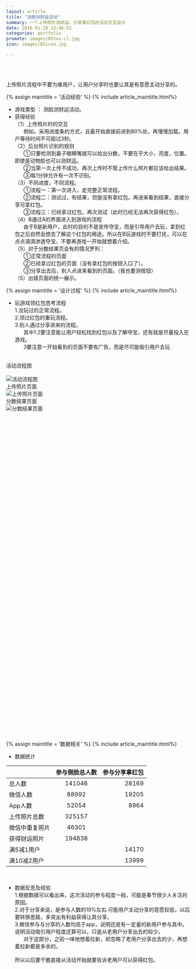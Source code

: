 ```yaml
---
layout: article
title: "测脸测财运活动"
summary: 一个上传照片测财运，分享拿红包的活动交互设计
date: 2016-01-28 13:46:52
categories: portfolio
promote: images/05tou-cl.jpg
icon: images/05icon.jpg

---
```

<br><br>

上传照片流程中不要为难用户，让用户分享时也要让其是有意愿主动分享的。


{% assign maintitle = '活动经验' %}
{% include article_maintitle.html%}


* <span class="article_subtitle">游戏类型</span>  ： 测脸测财运活动。
* <span class="article_subtitle">获得经验</span>  <br />
（1）上传照片时的交互<br />
&nbsp;&nbsp;&nbsp;&nbsp;&nbsp;&nbsp;例如，采用进度条的方式，且最开始直接前进到80%处，再慢慢加载。用户等待时间不可超过3秒。<br />
（2）后台照片识别的规则<br />
&nbsp;&nbsp;&nbsp;&nbsp;&nbsp;&nbsp;①只要检测到鼻子眼睛嘴就可以给出分数，不要在乎大小，亮度，位置。即使是动物脸也可以测财运。<br />
&nbsp;&nbsp;&nbsp;&nbsp;&nbsp;&nbsp;②当第一次上传不成功，再次上传时不管上传什么照片都应该给出结果。<br />
&nbsp;&nbsp;&nbsp;&nbsp;&nbsp;&nbsp;③每1分钟允许有一次不识别。<br />
（3）不同进度，不同流程。<br />
&nbsp;&nbsp;&nbsp;&nbsp;&nbsp;&nbsp;①流程一：第一次进入，走完整正常流程。<br />
&nbsp;&nbsp;&nbsp;&nbsp;&nbsp;&nbsp;②流程二：测试过，有结果，但是没有拿红包。再进来看到结果，直接分享可拿红包。<br />
&nbsp;&nbsp;&nbsp;&nbsp;&nbsp;&nbsp;③流程三：已经拿过红包，再次测试（此时已经无法再次获得红包）。<br />
（4）B通过A的界面进入到游戏的流程<br />
&nbsp;&nbsp;&nbsp;&nbsp;&nbsp;&nbsp;由于B是新用户，此时的目的不是宣传夺宝，而是引导用户去玩，拿到红包之后自然会想去了解这个红包的用途。所以在B玩游戏时不要打扰，可以在点点滴滴渗透夺宝，不要再游戏一开始就想着介绍。<br />
（5）对于分数结果页会有的情况罗列：<br />
&nbsp;&nbsp;&nbsp;&nbsp;&nbsp;&nbsp;①正常流程的页面<br />
&nbsp;&nbsp;&nbsp;&nbsp;&nbsp;&nbsp;②已经拿过红包的页面（没有拿红包的按钮入口了）。<br />
&nbsp;&nbsp;&nbsp;&nbsp;&nbsp;&nbsp;③分享出去后，别人点进来看到的页面。（我也要测按钮）<br />
（5）出错页面的统一展示。<br />



{% assign maintitle = '设计过程' %}
{% include article_maintitle.html%}

* <span class="article_subtitle">玩游戏领红包思考流程</span><br>
1.没玩过的正常流程。<br>
2.领过红包的重玩流程。<br>
3.别人通过分享进来的流程。<br>
&nbsp;&nbsp;&nbsp;&nbsp;&nbsp;&nbsp;其中1.2要注意能让用户轻松找到红包以及了解夺宝，还有就是尽量投入在游戏。<br>
&nbsp;&nbsp;&nbsp;&nbsp;&nbsp;&nbsp;3要注意一开始看到的页面不要有广告，而是尽可能吸引用户去玩<br><br />




<div class="article_left_img">
	活动流程图<br>	<br>
	<img src="{{ site.baseurl }}/images/05flowchart.jpg" alt="活动流程图" >  	
</div>



<div class="article_right_img">
	上传照片页面<br>
	<img src="{{ site.baseurl }}/images/05interface1.jpg" alt="上传照片页面" >  	
</div>


<div class="article_right_img">
	分数结果页面<br>
	<img src="{{ site.baseurl }}/images/05interface2.jpg" alt="分数结果页面" >  	
</div>

<br><br><br><br><br><br><br><br><br><br><br><br><br><br><br><br><br><br><br><br><br><br><br><br><br><br><br><br><br><br><br><br><br><br><br><br><br><br><br><br><br><br><br><br><br><br><br><br><br><br><br>

{% assign maintitle = '数据相关' %}
{% include article_maintitle.html%}


* <span class="article_subtitle">数据统计</span> 

|         | 参与侧脸总人数           | 参与分享拿红包  |
| ------------- |:-------------:| -----:|
| 总人数      | 141046 | 28169 |
| 微信人数      | 88992      |   19205 |
| App人数 | 52054      |    8964 |
| 上传照片总数     | 325157 |  |
| 微信中重复照片      | 46301      |    |
| 获得财运照片      | 194838      |    |
| 满5减1用户 |       |    14170 |
| 满10减2用户 |       |    13999 |

<br>

* <span class="article_subtitle">数据反思及经验</span>  <br />
1.根据数据可以看出来，这次活动的参与程度一般，可能是春节很少人关注的原因。<br>
2.对于分享来说，是参与人数的19%左右.可能用户主动分享的意愿较低，以后要转换思路，多突出有利益获得让其分享。<br>
3.微信参与与分享的人数均高于app，说明还是有一定量的新用户参与其中。说明活动吸引用户程度还算可以，只是从老用户分享出去的较少。<br>
&nbsp;&nbsp;&nbsp;&nbsp;&nbsp;&nbsp;对于这部分，之前一味地想着拉新，却忽略了老用户分享出去的少，再想着拉新都是多余的，<br><br>
所以以后要干脆直接从活动开始就要告诉老用户可以获得红包。




<br><br>
